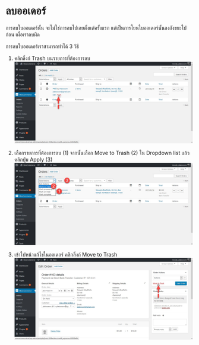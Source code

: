 # ลบออเดอร์

การลบใบออเดอร์นั้น จะไม่ใช่การลบไปเลยตั้งแต่ครั้งแรก แต่เป็นการโยนใบออเดอร์นั้นลงถังขยะไปก่อน เผื่อเราลบผิด

การลบใบออเดอร์เราสามารถทำได้ 3 วิธี

1. คลิกลิ้งก์ Trash บนรายการที่ต้องการลบ ![](/assets/2017-03-02_21-39-55.jpg)
2. เลือกรายการที่ต้องการลบ \(1\) จากนั้นเลือก Move to Trash \(2\) ใน Dropdown list แล้วคลิกปุ่ม Apply \(3\)  
   ![](/assets/2017-03-02_21-44-02.jpg)

3. เข้าไปหน้าแก้ไขในออเดอร์ คลิกลิ้งก์ Move to Trash  
   ![](/assets/2017-03-02_21-44-40.jpg)  







